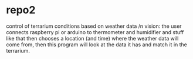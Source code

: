 # repo2
control of terrarium conditions based on weather data /n
vision: the user connects raspberry pi or arduino to thermometer and humidifier and stuff like that then chooses a location (and time) where the weather data will come from, then this program will look at the data it has and match it in the terrarium. 
